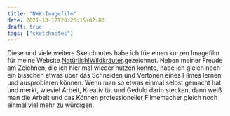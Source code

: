 ```yaml
---
title: "NWK-Imagefilm"
date: 2021-10-17T20:25:15+02:00
draft: true
tags: ["sketchnotes"]
---
```


Diese und viele weitere Sketchnotes habe ich füe einen kurzen Imagefilm für meine Website [Natürlich!Wildkräuter](https://natuerlich-wildkraeuter.de).gezeichnet. Neben meiner Freude am Zeichnen, die ich hier mal wieder nutzen konnte, habe ich gleich noch ein bisschen etwas über das Schneiden und Vertonen eines Filmes lernen und ausprobieren können. Wenn man so etwas einmal selbst gemacht hat und merkt, wieviel Arbeit, Kreativität und Geduld darin stecken, dann weiß man die Arbeit und das Können professioneller Filmemacher gleich noch einmal viel mehr zu würdigen.